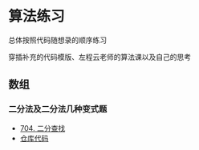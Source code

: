 
# 算法练习

总体按照代码随想录的顺序练习

穿插补充的代码模版、左程云老师的算法课以及自己的思考

## 数组

### 二分法及二分法几种变式题

- [704. 二分查找](https://leetcode-cn.com/problems/binary-search/)
- [仓库代码](https://github.com/erdengk/codeExercise/blob/main/src/daily/exercise/LeetCodeArray/Search.java)

